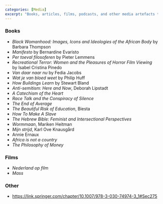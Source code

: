 ```yaml
---
categories: [Media]
excerpt: "Books, articles, films, podcasts, and other media artefacts that I would like to consume at some point in the future"
---
```


### Books
- _Black Womanhood: Images, Icons and Ideologies of the African Body_ by Barbara Thompson
- _Manifesto_ by Bernardine Evaristo
- _Per toeval filosoferen_ by Pieter Lemmens
- _Recreational Terror: Women and the Pleasures of Horror Film Viewing_ by Isabel Cristina Pinedo
- _Van daar naar nu_ by Fedia Jacobs
- _Wat je van bloed weet_ by Philip Huff
- _How Buildings Learn_ by Stewart Bland
- *Anti-semitism: Here and Now*, Deborah Lipstadt
- *A Catechism of the Heart*
- *Race Talk and the Conspiracy of Silence*
- *The End of Average*
- *The Beautiful Risk of Education*, Biesta
- *How To Make A Slave*
- *The Hebrew Bible: Feminist and Intersectional Perspectives*
- _Wormmaan_, Mariken Heitman
- _Mijn strijd_, Karl Ove Knausgård
- Annie Ernaux
- _Africa is not a country_
- *The Philosophy of Money*

### Films
- _Nederland op film_
- _Mass_

### Other
- https://link.springer.com/chapter/10.1007/978-3-030-74974-3_1#Sec275